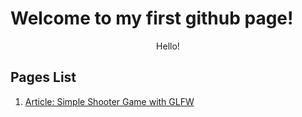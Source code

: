 # Welcome to my first github page!
<p align=center> Hello!</p>

## Pages List

1. [Article: Simple Shooter Game with GLFW](https://williamrukmansa.github.io/GLFWShooter/)
